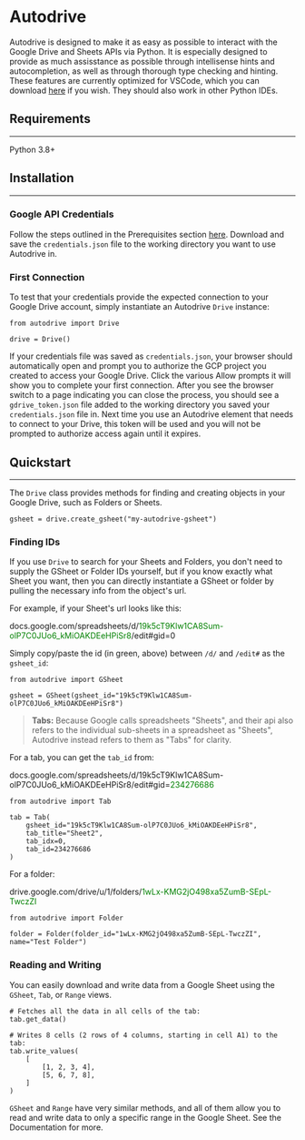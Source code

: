 # Autodrive

Autodrive is designed to make it as easy as possible to interact with the Google
Drive and Sheets APIs via Python. It is especially designed to provide as much
assisstance as possible through intellisense hints and autocompletion, as well as
through thorough type checking and hinting. These features are currently optimized
for VSCode, which you can download <a href="https://code.visualstudio.com/">here</a>
if you wish. They should also work in other Python IDEs.

## Requirements

---

Python 3.8+

## Installation

---

### Google API Credentials

Follow the steps outlined in the Prerequisites section
<a href="https://developers.google.com/drive/api/v3/quickstart/python">here</a>.
Download and save the `credentials.json` file to the working directory you want to
use Autodrive in.

### First Connection

To test that your credentials provide the expected connection to your Google Drive
account, simply instantiate an Autodrive `Drive` instance:

```
from autodrive import Drive

drive = Drive()
```

If your credentials file was saved as `credentials.json`, your browser should
automatically open and prompt you to authorize the GCP project you created to
access your Google Drive. Click the various Allow prompts it will show you to
complete your first connection. After you see the browser switch to a page
indicating you can close the process, you should see a `gdrive_token.json` file
added to the working directory you saved your `credentials.json` file in. Next time
you use an Autodrive element that needs to connect to your Drive, this token will
be used and you will not be prompted to authorize access again until it expires.

## Quickstart

---

The `Drive` class provides methods for finding and creating objects in your Google
Drive, such as Folders or Sheets.

```
gsheet = drive.create_gsheet("my-autodrive-gsheet")
```

### Finding IDs

If you use `Drive` to search for your Sheets and Folders, you don't need to supply the
GSheet or Folder IDs yourself, but if you know exactly what Sheet you want, then you
can directly instantiate a GSheet or folder by pulling the necessary info from the
object's url.

For example, if your Sheet's url looks like this:

<p>
docs.google.com/spreadsheets/d/<span style="color:green">19k5cT9Klw1CA8Sum-olP7C0JUo6_kMiOAKDEeHPiSr8</span>/edit#gid=0
</p>

Simply copy/paste the id (in green, above) between `/d/` and `/edit#` as the
`gsheet_id`:

```
from autodrive import GSheet

gsheet = GSheet(gsheet_id="19k5cT9Klw1CA8Sum-olP7C0JUo6_kMiOAKDEeHPiSr8")
```

> **Tabs:** Because Google calls spreadsheets "Sheets", and their api also refers
> to the individual sub-sheets in a spreadsheet as "Sheets", Autodrive instead
> refers to them as "Tabs" for clarity.

For a tab, you can get the `tab_id` from:

<p>
docs.google.com/spreadsheets/d/19k5cT9Klw1CA8Sum-olP7C0JUo6_kMiOAKDEeHPiSr8/edit#gid=<span style="color:green">234276686</span>
</p>

```
from autodrive import Tab

tab = Tab(
    gsheet_id="19k5cT9Klw1CA8Sum-olP7C0JUo6_kMiOAKDEeHPiSr8",
    tab_title="Sheet2",
    tab_idx=0,
    tab_id=234276686
)
```

For a folder:

<p>
drive.google.com/drive/u/1/folders/<span style="color:green">1wLx-KMG2jO498xa5ZumB-SEpL-TwczZI</span>
</p>

```
from autodrive import Folder

folder = Folder(folder_id="1wLx-KMG2jO498xa5ZumB-SEpL-TwczZI", name="Test Folder")
```

### Reading and Writing

You can easily download and write data from a Google Sheet using the `GSheet`,
`Tab`, or `Range` views.

```
# Fetches all the data in all cells of the tab:
tab.get_data()

# Writes 8 cells (2 rows of 4 columns, starting in cell A1) to the tab:
tab.write_values(
    [
        [1, 2, 3, 4],
        [5, 6, 7, 8],
    ]
)
```

`GSheet` and `Range` have very similar methods, and all of them allow you to read
and write data to only a specific range in the Google Sheet. See the Documentation
for more.
